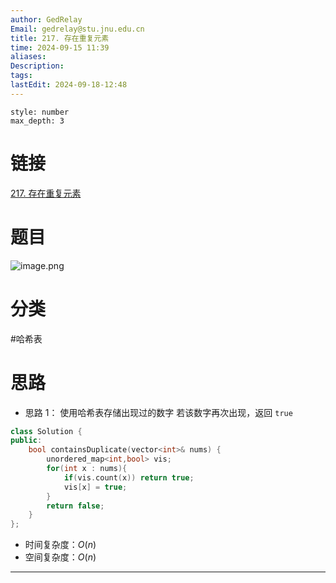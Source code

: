 ```yaml
---
author: GedRelay
Email: gedrelay@stu.jnu.edu.cn
title: 217. 存在重复元素
time: 2024-09-15 11:39
aliases: 
Description: 
tags: 
lastEdit: 2024-09-18-12:48
---
```


```toc
style: number
max_depth: 3
```

# 链接
[217. 存在重复元素](https://leetcode.cn/problems/contains-duplicate/) 

# 题目
![image.png](https://ged-pic-bed.oss-cn-guangzhou.aliyuncs.com/img/202409151140246.png)


# 分类
#哈希表 

# 思路
- 思路 1：
使用哈希表存储出现过的数字
若该数字再次出现，返回 `true` 


```cpp
class Solution {
public:
    bool containsDuplicate(vector<int>& nums) {
        unordered_map<int,bool> vis;
        for(int x : nums){
            if(vis.count(x)) return true;
            vis[x] = true;
        }
        return false;
    }
};
```


- 时间复杂度：${O\left( n \right)  }$ 
- 空间复杂度：${O\left( n \right)  }$ 


---

